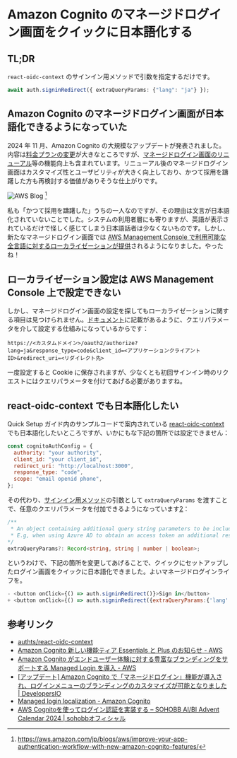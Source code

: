 # Amazon Cognito のマネージドログイン画面をクイックに日本語化する

## TL;DR

`react-oidc-context` のサインイン用メソッドで引数を指定するだけです。

```typescript
await auth.signinRedirect({ extraQueryParams: {"lang": "ja"} });
```

## Amazon Cognito のマネージドログイン画面が日本語化できるようになっていた

2024 年 11 月、Amazon Cognito の大規模なアップデートが発表されました。内容は[料金プランの変更](https://aws.amazon.com/jp/about-aws/whats-new/2024/11/new-feature-tiers-essentials-plus-amazon-cognito/)が大きなところですが、[マネージドログイン画面のリニューアル](https://aws.amazon.com/jp/about-aws/whats-new/2024/11/amazon-cognito-managed-login/)等の機能向上も含まれています。リニューアル後のマネージドログイン画面はカスタマイズ性とユーザビリティが大きく向上しており、かつて採用を躊躇した方も再検討する価値がありそうな仕上がりです。

![AWS Blog](https://d2908q01vomqb2.cloudfront.net/da4b9237bacccdf19c0760cab7aec4a8359010b0/2024/11/14/news-2024-cognito-2.3_BrandingDesigner.png) [^1]

[^1]: <https://aws.amazon.com/jp/blogs/aws/improve-your-app-authentication-workflow-with-new-amazon-cognito-features/>

私も「かつて採用を躊躇した」うちの一人なのですが、その理由は文言が日本語化されていないことでした。システムの利用者層にも寄りますが、英語が表示されているだけで怪しく感じてしまう日本語話者は少なくないものです。しかし、新たなマネージドログイン画面では [AWS Management Console で利用可能な全言語に対するローカライゼーションが提供](https://docs.aws.amazon.com/cognito/latest/developerguide/cognito-user-pools-managed-login.html#managed-login-localization)されるようになりました。やったね！

## ローカライゼーション設定は AWS Management Console 上で設定できない

しかし、マネージドログイン画面の設定を探してもローカライゼーションに関する項目は見つけられません。[ドキュメント](https://docs.aws.amazon.com/cognito/latest/developerguide/cognito-user-pools-managed-login.html#managed-login-localization)に記載があるように、クエリパラメータを介して設定する仕組みになっているからです：

```plaintext
https://<カスタムドメイン>/oauth2/authorize?lang=ja&response_type=code&client_id=<アプリケーションクライアントID>&redirect_uri=<リダイレクト先>
```

一度設定すると Cookie に保存されますが、少なくとも初回サインイン時のリクエストにはクエリパラメータを付けてあげる必要がありますね。

## react-oidc-context でも日本語化したい

Quick Setup ガイド内のサンプルコードで案内されている [react-oidc-context](https://github.com/authts/react-oidc-context) でも日本語化したいところですが、いかにもな下記の箇所では設定できません：

```javascript:index.js
const cognitoAuthConfig = {
  authority: "your authority",
  client_id: "your client_id",
  redirect_uri: "http://localhost:3000",
  response_type: "code",
  scope: "email openid phone",
};
```

その代わり、[サインイン用メソッド](https://authts.github.io/oidc-client-ts/classes/UserManager.html#signinredirect)の引数として `extraQueryParams` を渡すことで、任意のクエリパラメータを付加できるようになっています[2]：

```typescript:OidcClientSettings.ts
/**
 * An object containing additional query string parameters to be including in the authorization request.
 * E.g, when using Azure AD to obtain an access token an additional resource parameter is required. extraQueryParams: `{resource:"some_identifier"}`
*/
extraQueryParams?: Record<string, string | number | boolean>;
```

[2]: <https://github.com/authts/oidc-client-ts/blob/fcb067dc91c180537009edef21c7995a300e20fc/src/OidcClientSettings.ts#L123>

というわけで、下記の箇所を変更してあげることで、クイックにセットアップしたログイン画面をクイックに日本語化できました。よいマネージドログインライフを。

```diff:App.js
- <button onClick={() => auth.signinRedirect()}>Sign in</button>
+ <button onClick={() => auth.signinRedirect({extraQueryParams:{'lang':'ja'}})}>Sign in</button>
```

## 参考リンク

* [authts/react-oidc-context](https://github.com/authts/react-oidc-context)
* [Amazon Cognito 新しい機能ティア Essentials と Plus のお知らせ - AWS](https://aws.amazon.com/jp/about-aws/whats-new/2024/11/new-feature-tiers-essentials-plus-amazon-cognito/)
* [Amazon Cognito がエンドユーザー体験に対する豊富なブランディングをサポートする Managed Login を導入 - AWS](https://aws.amazon.com/jp/about-aws/whats-new/2024/11/amazon-cognito-managed-login/)
* [[アップデート] Amazon Cognito で「マネージドログイン」機能が導入され、ログインメニューのブランディングのカスタマイズが可能となりました | DevelopersIO](https://dev.classmethod.jp/articles/amazon-cognito-managed-login/)
* [Managed login localization - Amazon Cognito](https://docs.aws.amazon.com/cognito/latest/developerguide/cognito-user-pools-managed-login.html#managed-login-localization)
* [AWS Cognitoを使ってログイン認証を実装する – SOHOBB AI/BI Advent Calendar 2024 | sohobbオフィシャル](https://www.sohobb.jp/event/aws-cognito-example/)
